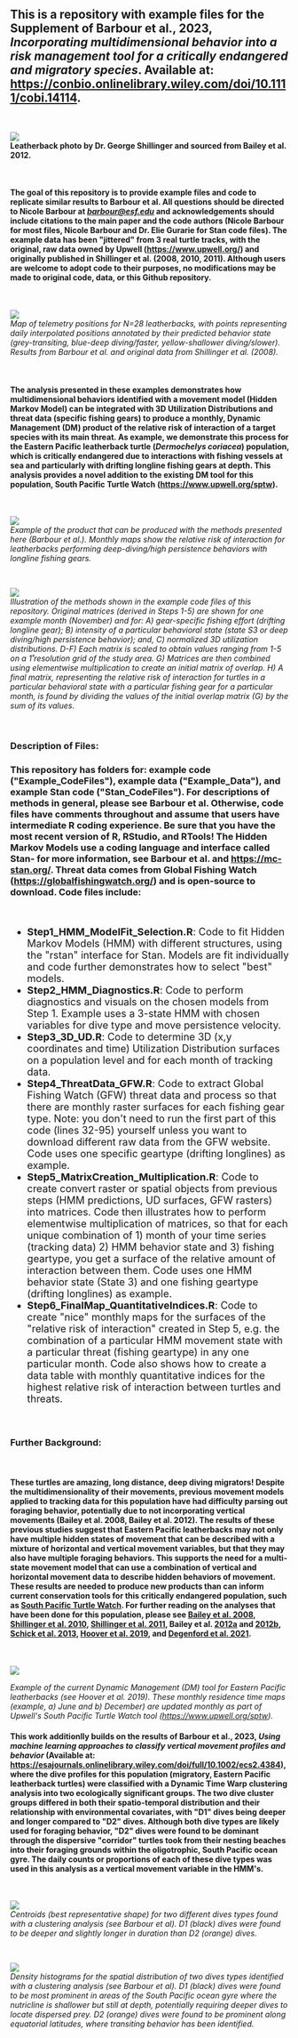## This is a repository with example files for the Supplement of Barbour et al., 2023, *Incorporating multidimensional behavior into a risk management tool for a critically endangered and migratory species*. Available at: https://conbio.onlinelibrary.wiley.com/doi/10.1111/cobi.14114.
<br>

![](Markdown_Images/Bailey2012b_leatherback_GL.PNG)
<br>
**Leatherback photo by Dr. George Shillinger and sourced from Bailey et al. 2012.**

<br>

#### The goal of this repository is to provide example files and code to replicate similar results to Barbour et al. All questions should be directed to Nicole Barbour at *barbour@esf.edu* and acknowledgements should include citations to the main paper and the code authors (Nicole Barbour for most files, Nicole Barbour and Dr. Elie Gurarie for Stan code files). The example data has been "jittered" from 3 real turtle tracks, with the original, raw data owned by Upwell (https://www.upwell.org/) and originally published in Shillinger et al. (2008, 2010, 2011). Although users are welcome to adopt code to their purposes, no modifications may be made to original code, data, or this Github repository.
<br> 

![](Markdown_Images/BehaviorStates_Map.png)
<br>
*Map of telemetry positions for N=28 leatherbacks, with points representing daily interpolated positions annotated by their predicted behavior state (grey-transiting, blue-deep diving/faster, yellow-shallower diving/slower). Results from Barbour et al. and original data from Shillinger et al. (2008).*

<br>

#### The analysis presented in these examples demonstrates how multidimensional behaviors identified with a movement model (Hidden Markov Model) can be integrated with 3D Utilization Distributions and threat data (specific fishing gears) to produce a monthly, Dynamic Management (DM) product of the relative risk of interaction of a target species with its main threat. As example, we demonstrate this process for the Eastern Pacific leatherback turtle (*Dermochelys coriacea*) population, which is critically endangered due to interactions with fishing vessels at sea and particularly with drifting longline fishing gears at depth. This analysis provides a novel addition to the existing DM tool for this population, South Pacific Turtle Watch (https://www.upwell.org/sptw).
<br>

![](Markdown_Images/RelativeRisk_Maps.png)
<br>
*Example of the product that can be produced with the methods presented here (Barbour et al.). Monthly maps show the relative risk of interaction for leatherbacks performing deep-diving/high persistence behaviors with longline fishing gears.*

<br>

![](Markdown_Images/Methods.png)
<br>
*Illustration of the methods shown in the example code files of this repository. Original matrices (derived in Steps 1-5) are shown for one example month (November) and for: A) gear-specific fishing effort (drifting longline gear); B) intensity of a particular behavioral state (state S3 or deep diving/high persistence behavior); and, C) normalized 3D utilization distributions. D-F) Each matrix is scaled to obtain values ranging from 1-5 on a 1̊ resolution grid of the study area. G) Matrices are then combined using elementwise multiplication to create an initial matrix of overlap. H) A final matrix, representing the relative risk of interaction for turtles in a particular behavioral state with a particular fishing gear for a particular month, is found by dividing the values of the initial overlap matrix (G) by the sum of its values.*

<br>

### Description of Files:

### This repository has folders for: example code ("Example_CodeFiles"), example data ("Example_Data"), and example Stan code ("Stan_CodeFiles"). For descriptions of methods in general, please see Barbour et al. Otherwise, code files have comments throughout and assume that users have intermediate R coding experience. Be sure that you have the most recent version of R, RStudio, and RTools! The Hidden Markov Models use a coding language and interface called Stan- for more information, see Barbour et al. and https://mc-stan.org/. Threat data comes from Global Fishing Watch (https://globalfishingwatch.org/) and is open-source to download. Code files include:

<br>

 <font size="4"> 
 
  * **Step1_HMM_ModelFit_Selection.R**: Code to fit Hidden Markov Models (HMM) with different structures, using the "rstan" interface for Stan. Models are fit individually and code further demonstrates how to select "best" models. 
  * **Step2_HMM_Diagnostics.R**: Code to perform diagnostics and visuals on the chosen models from Step 1. Example uses a 3-state HMM with chosen variables for dive type and move persistence velocity.
  * **Step3_3D_UD.R**: Code to determine 3D (x,y coordinates and time) Utilization Distribution surfaces on a population level and for each month of tracking data. 
  * **Step4_ThreatData_GFW.R**: Code to extract Global Fishing Watch (GFW) threat data and process so that there are monthly raster surfaces for each fishing gear type. Note: you don't need to run the first part of this code (lines 32-95)  yourself unless you want to download different raw data from the GFW website. Code uses one specific geartype (drifting longlines) as example.
  * **Step5_MatrixCreation_Multiplication.R**: Code to create convert raster or spatial objects from previous steps (HMM predictions, UD surfaces, GFW rasters) into matrices. Code then illustrates how to perform elementwise multiplication of matrices, so that for each unique combination of 1) month of your time series (tracking data) 2) HMM behavior state and 3) fishing geartype, you get a surface of the relative amount of interaction between them. Code uses one HMM behavior state (State 3) and one fishing geartype (drifting longlines) as example.
  * **Step6_FinalMap_QuantitativeIndices.R**: Code to create "nice" monthly maps for the surfaces of the "relative risk of interaction" created in Step 5, e.g. the combination of a particular HMM movement state with a particular threat (fishing geartype) in any one particular month. Code also shows how to create a data table with monthly quantitative indices for the highest relative risk of interaction between turtles and threats.
  
  </font>

<br>

### Further Background:

<br>

#### These turtles are amazing, long distance, deep diving migrators! Despite the multidimensionality of their movements, previous movement models applied to tracking data for this population have had difficulty parsing out foraging behavior, potentially due to not incorporating vertical movements (Bailey et al. 2008, Bailey et al. 2012). The results of these previous studies suggest that Eastern Pacific leatherbacks may not only have multiple hidden states of movement that can be described with a mixture of horizontal and vertical movement variables, but that they may also have multiple foraging behaviors. This supports the need for a multi-state movement model that can use a combination of vertical and horizontal movement data to describe hidden behaviors of movement. These results are needed to produce new products than can inform current conservation tools for this critically endangered population, such as [South Pacific Turtle Watch](https://www.upwell.org/sptw). For further reading on the analyses that have been done for this population, please see [Bailey et al. 2008](https://www.researchgate.net/publication/222537046_Identifying_and_comparing_phases_of_movement_by_leatherback_turtles_using_state-space_models), [Shillinger et al. 2010](https://www.int-res.com/abstracts/esr/v10/p215-232/), [Shillinger et al. 2011](https://www.int-res.com/abstracts/meps/v422/p275-289/),  Bailey et al. [2012a](https://journals.plos.org/plosone/article?id=10.1371/journal.pone.0036401) and [2012b](https://esajournals.onlinelibrary.wiley.com/doi/full/10.1890/11-0633), [Schick et al. 2013](https://link.springer.com/article/10.1186/2051-3933-1-11), [Hoover et al. 2019](https://esajournals.onlinelibrary.wiley.com/doi/full/10.1002/ecs2.2644), and [Degenford et al. 2021](https://conbio.onlinelibrary.wiley.com/doi/full/10.1111/csp2.349).
<br>

![](Markdown_Images/Hoover_etal_2019.PNG)
<br>

*Example of the current Dynamic Management (DM) tool for Eastern Pacific leatherbacks (see Hoover et al. 2019). These monthly residence time maps (example, a) June and b) December) are updated monthly as part of Upwell's South Pacific Turtle Watch tool (https://www.upwell.org/sptw).*
<br>

#### This work additionlly builds on the results of Barbour et al., 2023, *Using machine learning approaches to classify vertical movement profiles and behavior* (Available at: https://esajournals.onlinelibrary.wiley.com/doi/full/10.1002/ecs2.4384), where the dive profiles for this population (migratory, Eastern Pacific leatherback turtles) were classified with a Dynamic Time Warp clustering analysis into two ecologically significant groups. The two dive cluster groups differed in both their spatio-temporal distribution and their relationship with environmental covariates, with "D1" dives being deeper and longer compared to "D2" dives. Although both dive types are likely used for foraging behavior, "D2" dives were found to be dominant through the dispersive "corridor" turtles took from their nesting beaches into their foraging grounds within the oligotrophic, South Pacific ocean gyre. The daily counts or proportions of each of these dive types was used in this analysis as a vertical movement variable in the HMM's.
<br>

![](Markdown_Images/Centroid_DiveTypes.PNG)
<br>
*Centroids (best representative shape) for two different dives types found with a clustering analysis (see Barbour et al). D1 (black) dives were found to be deeper and slightly longer in duration than D2 (orange) dives.*

<br>

![](Markdown_Images/Distribution_DiveTypes.PNG)
<br>
*Density histograms for the spatial distribution of two dives types identified with a clustering analysis (see Barbour et al). D1 (black) dives were found to be most prominent in areas of the South Pacific ocean gyre where the nutricline is shallower but still at depth, potentially requiring deeper dives to locate dispersed prey. D2 (orange) dives were found to be prominent along equatorial latitudes, where transiting behavior has been identified.*

<br>




